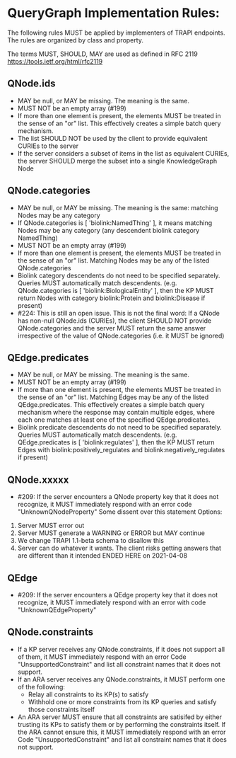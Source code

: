 # QueryGraph Implementation Rules:

The following rules MUST be applied by implementers of TRAPI endpoints.
The rules are organized by class and property.

The terms MUST, SHOULD, MAY are used as defined in RFC 2119  https://tools.ietf.org/html/rfc2119 

## QNode.ids
- MAY be null, or MAY be missing. The meaning is the same.
- MUST NOT be an empty array (#199)
- If more than one element is present, the elements MUST be treated in the sense of an "or" list.
  This effectively creates a simple batch query mechanism.
- The list SHOULD NOT be used by the client to provide equivalent CURIEs to the server
- If the server considers a subset of items in the list as equivalent CURIEs,
  the server SHOULD merge the subset into a single KnowledgeGraph Node

## QNode.categories
- MAY be null, or MAY be missing. The meaning is the same: matching Nodes may be any category
- If QNode.categories is [ 'biolink:NamedThing' ], it means matching Nodes may be any category
  (any descendent biolink category NamedThing)
- MUST NOT be an empty array (#199)
- If more than one element is present, the elements MUST be treated in the sense of an "or" list.
  Matching Nodes may be any of the listed QNode.categories
- Biolink category descendents do not need to be specified separately. Queries MUST automatically
  match descendents. (e.g. QNode.categories is [ 'biolink:BiologicalEntity' ], then the KP MUST return
  Nodes with category biolink:Protein and biolink:Disease if present)
- #224: This is still an open issue. This is not the final word: If a QNode has non-null QNode.ids (CURIEs), the client SHOULD NOT provide QNode.categories and
  the server MUST return the same answer irrespective of the value of QNode.categories
  (i.e. it MUST be ignored)

## QEdge.predicates
- MAY be null, or MAY be missing. The meaning is the same.
- MUST NOT be an empty array (#199)
- If more than one element is present, the elements MUST be treated in the sense of an "or" list.
  Matching Edges may be any of the listed QEdge.predicates. 
  This effectively creates a simple batch query mechanism where the response may contain multiple
  edges, where each one matches at least one of the specified QEdge.predicates.
- Biolink predicate descendents do not need to be specified separately. Queries MUST automatically
  match descendents. (e.g. QEdge.predicates is [ 'biolink:regulates' ], then the KP MUST return
  Edges with biolink:positively_regulates and biolink:negatively_regulates if present)

## QNode.xxxxx
- #209: If the server encounters a QNode property key that it does not recognize, it MUST immediately respond
  with an error code "UnknownQNodeProperty"
Some dissent over this statement
Options:
1. Server MUST error out
2. Server MUST generate a WARNING or ERROR but MAY continue
3. We change TRAPI 1.1-beta schema to disallow this
4. Server can do whatever it wants. The client risks getting answers that are different than it intended
ENDED HERE on 2021-04-08

## QEdge
- #209: If the server encounters a QEdge property key that it does not recognize, it MUST immediately respond
  with an error with code "UnknownQEdgeProperty"

## QNode.constraints
- If a KP server receives any QNode.constraints, if it does not support all of them,
  it MUST immediately respond with an error Code "UnsupportedConstraint" and list all constraint
  names that it does not support.
- If an ARA server receives any QNode.constraints, it MUST perform one of the following:
  - Relay all constraints to its KP(s) to satisfy
  - Withhold one or more constraints from its KP queries and satisfy those constraints itself
- An ARA server MUST ensure that all constraints are satisifed by either trusting its KPs to satisfy them
  or by performing the constraints itself. If the ARA cannot ensure this,
  it MUST immediately respond with an error Code "UnsupportedConstraint" and list all constraint
  names that it does not support.


